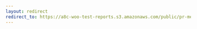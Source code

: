 ```yaml
---
layout: redirect
redirect_to: https://a8c-woo-test-reports.s3.amazonaws.com/public/pr-merge/44016/api/index.html
---
```

